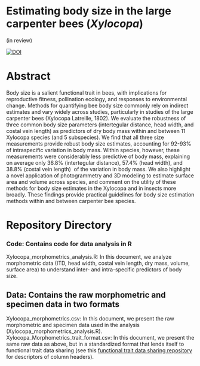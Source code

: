 # Estimating body size in the large carpenter bees (*Xylocopa*)
(in review)

[![DOI](https://zenodo.org/badge/639080548.svg)](https://zenodo.org/doi/10.5281/zenodo.11106427)
# Abstract
Body size is a salient functional trait in bees, with implications for reproductive fitness, pollination ecology, and responses to environmental change. Methods for quantifying bee body size commonly rely on indirect estimates and vary widely across studies, particularly in studies of the large carpenter bees (Xylocopa Latreille, 1802). We evaluate the robustness of three common body size parameters (intertegular distance, head width, and costal vein length) as predictors of dry body mass within and between 11 Xylocopa species (and 5 subspecies). We find that all three size measurements provide robust body size estimates, accounting for 92-93% of intraspecific variation in body mass. Within species, however, these measurements were considerably less predictive of body mass, explaining on average only 36.8% (intertegular distance), 57.4% (head width), and 38.8% (costal vein length)  of the variation in body mass. We also highlight a novel application of photogrammetry and 3D modeling to estimate surface area and volume across species, and comment on the utility of these methods for body size estimates in the Xylocopa and in insects more broadly. These findings provide practical guidelines for body size estimation methods within and between carpenter bee species.

# Repository Directory
### Code: Contains code for data analysis in R
Xylocopa_morphometrics_analysis.R: In this document, we analyze morphometric data (ITD, head width, costal vein length, dry mass, volume, surface area) to understand inter- and intra-specific predictors of body size.

## Data: Contains the raw morphometric and specimen data in two formats
Xylocopa_morphometrics.csv: In this document, we present the raw morphometric and specimen data used in the analysis (Xylocopa_morphometrics_analysis.R).
Xylocopa_Morphometrics_trait_format.csv: In this document, we present the same raw data as above, but in a standardized format that lends itself to functional trait data sharing (see this [functional trait data sharing repository](https://github.com/mostwald/Functional-trait-review) for descriptors of column headers).

